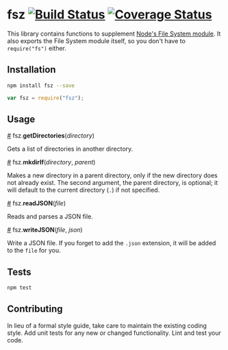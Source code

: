 # fsz [![Build Status](https://travis-ci.org/HarryStevens/fsz.svg?branch=master)](https://travis-ci.org/HarryStevens/fsz) [![Coverage Status](https://coveralls.io/repos/github/HarryStevens/fsz/badge.svg?branch=master)](https://coveralls.io/github/HarryStevens/fsz?branch=master)

This library contains functions to supplement [Node's File System module](https://nodejs.org/api/fs.html#fs_file_system). It also exports the File System module itself, so you don't have to `require("fs")` either.

## Installation
```bash
npm install fsz --save
```
```js
var fsz = require("fsz");
```

## Usage

<a name="getDirectories" href="#getDirectories">#</a> fsz.<b>getDirectories</b>(<i>directory</i>)

Gets a list of directories in another directory.

<a name="mkdirIf" href="#mkdirIf">#</a> fsz.<b>mkdirIf</b>(<i>directory</i>, <i>parent</i>)

Makes a new directory in a parent directory, only if the new directory does not already exist. The second argument, the parent directory, is optional; it will default to the current directory (`.`) if not specified.

<a name="readJSON" href="#readJSON">#</a> fsz.<b>readJSON</b>(<i>file</i>)

Reads and parses a JSON file.

<a name="writeJSON" href="#writeJSON">#</a> fsz.<b>writeJSON</b>(<i>file</i>, <i>json</i>)

Write a JSON file. If you forget to add the `.json` extension, it will be added to the `file` for you.


## Tests

```bash
npm test
```

## Contributing

In lieu of a formal style guide, take care to maintain the existing coding style. Add unit tests for any new or changed functionality. Lint and test your code.